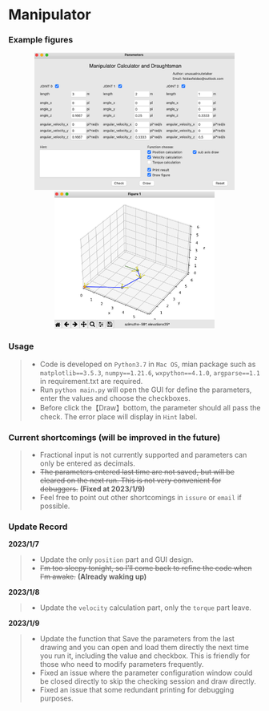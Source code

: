 # Manipulator

### Example figures

<div align=center>
<img src="https://github.com/FeiDao7943/manipulator/blob/main/figure/example_1.png" width="400px">
<img src="https://github.com/FeiDao7943/manipulator/blob/main/figure/example_2.png" width="320px">
</div>

### Usage
>* Code is developed on `Python3.7` in `Mac OS`, mian package such as `matplotlib==3.5.3`, 
`numpy==1.21.6`, `wxpython==4.1.0`, `argparse==1.1` in requirement.txt are required.
>* Run `python main.py` will open the GUI for define the parameters, enter the values and choose the checkboxes.
>* Before click the【Draw】bottom, the parameter should all pass the check. The error place will display in `Hint` label.

### Current shortcomings (will be improved in the future)
>* Fractional input is not currently supported and parameters can only be entered as decimals.
>* ~~The parameters entered last time are not saved, but will be cleared on the next run. This is not very convenient for debuggers.~~
   **(Fixed at 2023/1/9)**
>* Feel free to point out other shortcomings in `issure` or `email` if possible.

### Update Record
**2023/1/7**
>* Update the only `position` part and GUI design.
>* ~~I'm too sleepy tonight, so I'll come back to refine the code when I'm awake.~~ **(Already waking up)**

**2023/1/8**
>* Update the `velocity` calculation part, only the `torque` part leave.

**2023/1/9**
>* Update the function that Save the parameters from the last drawing and you can open and load them directly the next time
you run it, including the value and checkbox.
This is friendly for those who need to modify parameters frequently.
>* Fixed an issue where the parameter configuration window could be closed directly to skip the checking session and draw directly.
>* Fixed an issue that some redundant printing for debugging purposes.
